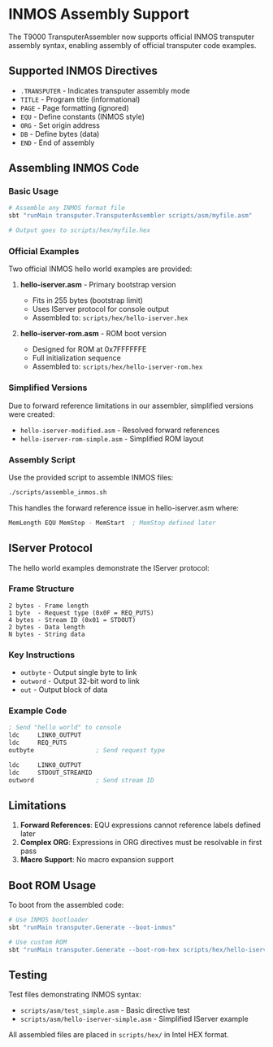 # INMOS Assembly Support

The T9000 TransputerAssembler now supports official INMOS transputer assembly syntax, enabling assembly of official transputer code examples.

## Supported INMOS Directives

- `.TRANSPUTER` - Indicates transputer assembly mode
- `TITLE` - Program title (informational)
- `PAGE` - Page formatting (ignored)
- `EQU` - Define constants (INMOS style)
- `ORG` - Set origin address
- `DB` - Define bytes (data)
- `END` - End of assembly

## Assembling INMOS Code

### Basic Usage

```bash
# Assemble any INMOS format file
sbt "runMain transputer.TransputerAssembler scripts/asm/myfile.asm"

# Output goes to scripts/hex/myfile.hex
```

### Official Examples

Two official INMOS hello world examples are provided:

1. **hello-iserver.asm** - Primary bootstrap version
   - Fits in 255 bytes (bootstrap limit)
   - Uses IServer protocol for console output
   - Assembled to: `scripts/hex/hello-iserver.hex`

2. **hello-iserver-rom.asm** - ROM boot version
   - Designed for ROM at 0x7FFFFFFE
   - Full initialization sequence
   - Assembled to: `scripts/hex/hello-iserver-rom.hex`

### Simplified Versions

Due to forward reference limitations in our assembler, simplified versions were created:

- `hello-iserver-modified.asm` - Resolved forward references
- `hello-iserver-rom-simple.asm` - Simplified ROM layout

### Assembly Script

Use the provided script to assemble INMOS files:

```bash
./scripts/assemble_inmos.sh
```

This handles the forward reference issue in hello-iserver.asm where:
```asm
MemLength EQU MemStop - MemStart  ; MemStop defined later
```

## IServer Protocol

The hello world examples demonstrate the IServer protocol:

### Frame Structure
```
2 bytes - Frame length
1 byte  - Request type (0x0F = REQ_PUTS)
4 bytes - Stream ID (0x01 = STDOUT)
2 bytes - Data length
N bytes - String data
```

### Key Instructions
- `outbyte` - Output single byte to link
- `outword` - Output 32-bit word to link
- `out` - Output block of data

### Example Code
```asm
; Send "hello world" to console
ldc     LINK0_OUTPUT
ldc     REQ_PUTS
outbyte                 ; Send request type

ldc     LINK0_OUTPUT
ldc     STDOUT_STREAMID
outword                 ; Send stream ID
```

## Limitations

1. **Forward References**: EQU expressions cannot reference labels defined later
2. **Complex ORG**: Expressions in ORG directives must be resolvable in first pass
3. **Macro Support**: No macro expansion support

## Boot ROM Usage

To boot from the assembled code:

```bash
# Use INMOS bootloader
sbt "runMain transputer.Generate --boot-inmos"

# Use custom ROM
sbt "runMain transputer.Generate --boot-rom-hex scripts/hex/hello-iserver-rom.hex"
```

## Testing

Test files demonstrating INMOS syntax:
- `scripts/asm/test_simple.asm` - Basic directive test
- `scripts/asm/hello-iserver-simple.asm` - Simplified IServer example

All assembled files are placed in `scripts/hex/` in Intel HEX format.